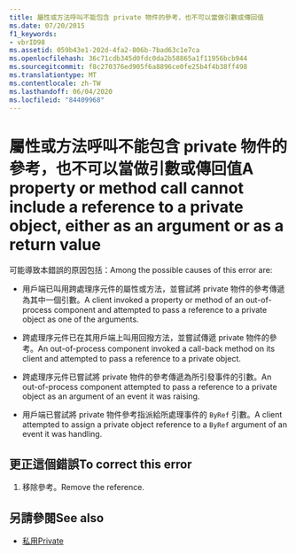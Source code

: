 ```yaml
---
title: 屬性或方法呼叫不能包含 private 物件的參考，也不可以當做引數或傳回值
ms.date: 07/20/2015
f1_keywords:
- vbrID98
ms.assetid: 059b43e1-202d-4fa2-806b-7bad63c1e7ca
ms.openlocfilehash: 36c71cdb345d0fdc0da2b58865a1f11956bcb944
ms.sourcegitcommit: f8c270376ed905f6a8896ce0fe25b4f4b38ff498
ms.translationtype: MT
ms.contentlocale: zh-TW
ms.lasthandoff: 06/04/2020
ms.locfileid: "84409968"
---
```

# <a name="a-property-or-method-call-cannot-include-a-reference-to-a-private-object-either-as-an-argument-or-as-a-return-value"></a><span data-ttu-id="df727-102">屬性或方法呼叫不能包含 private 物件的參考，也不可以當做引數或傳回值</span><span class="sxs-lookup"><span data-stu-id="df727-102">A property or method call cannot include a reference to a private object, either as an argument or as a return value</span></span>

<span data-ttu-id="df727-103">可能導致本錯誤的原因包括：</span><span class="sxs-lookup"><span data-stu-id="df727-103">Among the possible causes of this error are:</span></span>  
  
- <span data-ttu-id="df727-104">用戶端已叫用跨處理序元件的屬性或方法，並嘗試將 private 物件的參考傳遞為其中一個引數。</span><span class="sxs-lookup"><span data-stu-id="df727-104">A client invoked a property or method of an out-of-process component and attempted to pass a reference to a private object as one of the arguments.</span></span>  
  
- <span data-ttu-id="df727-105">跨處理序元件已在其用戶端上叫用回撥方法，並嘗試傳遞 private 物件的參考。</span><span class="sxs-lookup"><span data-stu-id="df727-105">An out-of-process component invoked a call-back method on its client and attempted to pass a reference to a private object.</span></span>  
  
- <span data-ttu-id="df727-106">跨處理序元件已嘗試將 private 物件的參考傳遞為所引發事件的引數。</span><span class="sxs-lookup"><span data-stu-id="df727-106">An out-of-process component attempted to pass a reference to a private object as an argument of an event it was raising.</span></span>  
  
- <span data-ttu-id="df727-107">用戶端已嘗試將 private 物件參考指派給所處理事件的 `ByRef` 引數。</span><span class="sxs-lookup"><span data-stu-id="df727-107">A client attempted to assign a private object reference to a `ByRef` argument of an event it was handling.</span></span>  
  
## <a name="to-correct-this-error"></a><span data-ttu-id="df727-108">更正這個錯誤</span><span class="sxs-lookup"><span data-stu-id="df727-108">To correct this error</span></span>  
  
1. <span data-ttu-id="df727-109">移除參考。</span><span class="sxs-lookup"><span data-stu-id="df727-109">Remove the reference.</span></span>  
  
## <a name="see-also"></a><span data-ttu-id="df727-110">另請參閱</span><span class="sxs-lookup"><span data-stu-id="df727-110">See also</span></span>

- [<span data-ttu-id="df727-111">私用</span><span class="sxs-lookup"><span data-stu-id="df727-111">Private</span></span>](../modifiers/private.md)
